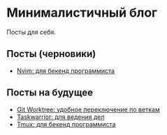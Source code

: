 # Минималистичный блог
Посты для себя.

## Посты (черновики)
- [Nvim: для бекенд программиста](posts/nvim-for-backend.md)

## Посты на будущее
- [Git Worktree: удобное переключение по веткам](posts/git-worktree.md)
- [Taskwarrior: для ведения дел](posts/taskwarrior.md)
- [Tmux: для бекенд программиста](posts/tmux-for-backend.md)
